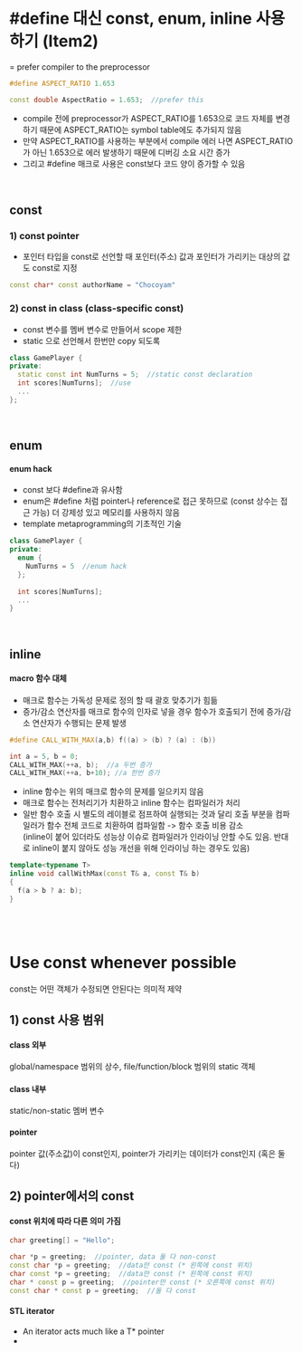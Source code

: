 # #define 대신 const, enum, inline 사용하기 (Item2)
= prefer compiler to the preprocessor
```c++
#define ASPECT_RATIO 1.653

const double AspectRatio = 1.653;  //prefer this
```
- compile 전에 preprocessor가 ASPECT_RATIO를 1.653으로 코드 자체를 변경하기 때문에 ASPECT_RATIO는 symbol table에도 추가되지 않음
- 만약 ASPECT_RATIO를 사용하는 부분에서 compile 에러 나면 ASPECT_RATIO가 아닌 1.653으로 에러 발생하기 때문에 디버깅 소요 시간 증가
- 그리고 #define 매크로 사용은 const보다 코드 양이 증가할 수 있음
</br>

## const 
### 1) const pointer
- 포인터 타입을 const로 선언할 때 포인터(주소) 값과 포인터가 가리키는 대상의 값도 const로 지정
```c++
const char* const authorName = "Chocoyam"
```
### 2) const in class (class-specific const)
- const 변수를 멤버 변수로 만들어서 scope 제한
- static 으로 선언해서 한번만 copy 되도록
```c++
class GamePlayer {
private:
  static const int NumTurns = 5;  //static const declaration
  int scores[NumTurns];  //use
  ...
};
```
</br>

## enum
#### enum hack
- const 보다 #define과 유사함
- enum은 #define 처럼 pointer나 reference로 접근 못하므로 (const 상수는 접근 가능) 더 강제성 있고 메모리를 사용하지 않음
- template metaprogramming의 기초적인 기술
```c++
class GamePlayer {
private:
  enum {
    NumTurns = 5  //enum hack
  };
  
  int scores[NumTurns];
  ...
}
```
</br>

## inline
#### macro 함수 대체
- 매크로 함수는 가독성 문제로 정의 할 때 괄호 맞추기가 힘듦
- 증가/감소 연산자를 매크로 함수의 인자로 넣을 경우 함수가 호출되기 전에 증가/감소 연산자가 수행되는 문제 발생
```c++
#define CALL_WITH_MAX(a,b) f((a) > (b) ? (a) : (b))

int a = 5, b = 0;
CALL_WITH_MAX(++a, b);  //a 두번 증가
CALL_WITH_MAX(++a, b+10); //a 한번 증가
```
- inline 함수는 위의 매크로 함수의 문제를 일으키지 않음
- 매크로 함수는 전처리기가 치환하고 inline 함수는 컴파일러가 처리
- 일반 함수 호출 시 별도의 레이블로 점프하여 실행되는 것과 달리 호출 부분을 컴파일러가 함수 전체 코드로 치환하여 컴파일함 -> 함수 호출 비용 감소   
(inline이 붙어 있더라도 성능상 이슈로 컴파일러가 인라이닝 안할 수도 있음. 반대로 inline이 붙지 않아도 성능 개선을 위해 인라이닝 하는 경우도 있음)
```c++
template<typename T>
inline void callWithMax(const T& a, const T& b)
{
  f(a > b ? a: b);
}
```
</br>
</br>

# Use const whenever possible
const는 어떤 객체가 수정되면 안된다는 의미적 제약
## 1) const 사용 범위
#### class 외부
global/namespace 범위의 상수, file/function/block 범위의 static 객체
#### class 내부
static/non-static 멤버 변수
#### pointer
pointer 값(주소값)이 const인지, pointer가 가리키는 데이터가 const인지 (혹은 둘 다)

## 2) pointer에서의 const
#### const 위치에 따라 다른 의미 가짐
```c++
char greeting[] = "Hello";

char *p = greeting;  //pointer, data 둘 다 non-const
const char *p = greeting;  //data만 const (* 왼쪽에 const 위치)
char const *p = greeting;  //data만 const (* 왼쪽에 const 위치)
char * const p = greeting;  //pointer만 const (* 오른쪽에 const 위치)
const char * const p = greeting;  //둘 다 const
```

#### STL iterator
- An iterator acts much like a T* pointer
- 

